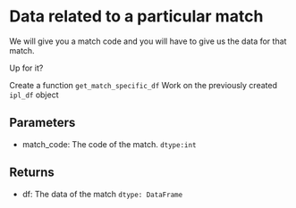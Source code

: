 # Data related to a particular match
We will give you a match code and you will have to give us the data for that match. 

Up for it?

Create a function `get_match_specific_df`
Work on the previously created `ipl_df` object


## Parameters
- match_code: The code of the match. `dtype:int`

## Returns
- df: The data of the match `dtype: DataFrame`